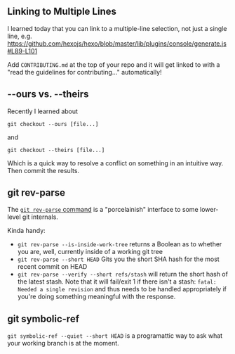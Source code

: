 ## Linking to Multiple Lines

I learned today that you can link to a multiple-line selection, not just a single line, e.g. https://github.com/hexojs/hexo/blob/master/lib/plugins/console/generate.js#L89-L101

Add `CONTRIBUTING.md` at the top of your repo and it will get linked to with a "read the guidelines for contributing..." automatically!

## --ours vs. --theirs

Recently I learned about

`git checkout --ours [file...]`

and

`git checkout --theirs [file...]`

Which is a quick way to resolve a conflict on something in an intuitive way. Then commit the results.

## git rev-parse

The [`git rev-parse` command](http://git-scm.com/docs/git-rev-parse) is a "porcelainish" interface to some lower-level git internals. 

Kinda handy:

* `git rev-parse --is-inside-work-tree` returns a Boolean as to whether you are, well, currently inside of a working git tree
* `git rev-parse --short HEAD` Gits you the short SHA hash for the most recent commit on HEAD
* `git rev-parse --verify --short refs/stash` will return the short hash of the latest stash. Note that it will fail/exit 1 if there isn't a stash: `fatal: Needed a single revision` and thus needs to be handled appropriately if you're doing something meaningful with the response.


## git symbolic-ref

`git symbolic-ref --quiet --short HEAD` is a programattic way to ask what your working branch is at the moment.

